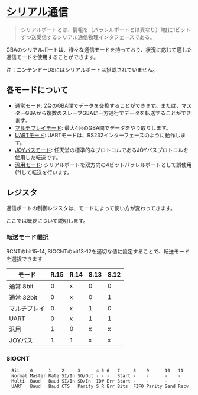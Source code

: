 # [シリアル通信](https://mgba-emu.github.io/gbatek/#gbacommunicationports)

> シリアルポートとは、情報を（パラレルポートとは異なり）1度に1ビットずつ送受信するシリアル通信物理インタフェースである。

GBAのシリアルポートは、様々な通信モードを持っており、状況に応じて適した通信モードを使用することができます。

注：ニンテンドーDSにはシリアルポートは搭載されていません。

## 各モードについて

- [通常モード](normal.md): 2台のGBA間でデータを交換することができます。または、マスターGBAから複数のスレーブGBAに一方通行でデータを転送することができます。
- [マルチプレイモード](multiplayer.md): 最大4台のGBA間でデータをやり取りします。
- [UARTモード](uart.md): UARTモードは、RS232インターフェースのように動作します。
- [JOYバスモード](joybus.md): 任天堂の標準的なプロトコルであるJOYバスプロトコルを使用した転送です。
- [汎用モード](general.md): シリアルポートを双方向の4ビットパラレルポートとして誤使用(?)して転送を行います。

## レジスタ

通信ポートの制御レジスタは、モードによって使い方が変わってきます。

ここでは概要について説明します。

### 転送モード選択

RCNTのbit15-14, SIOCNTのbit13-12を適切な値に設定することで、転送モードを選択できます

モード | R.15 | R.14 | S.13 | S.12
-- | -- | -- | -- | --
通常 8bit     | 0 | x | 0 | 0
通常 32bit    | 0 | x | 0 | 1
マルチプレイ    | 0 | x | 1 | 0
UART          | 0 | x | 1 | 1
汎用          | 1 | 0 | x | x
JOYバス       | 1 | 1 | x | x

### SIOCNT

```
  Bit    0      1    2     3      4 5 6   7     8    9      10   11
  Normal Master Rate SI/In SO/Out - - -   Start -    -      -    -
  Multi  Baud   Baud SI/In SD/In  ID# Err Start -    -      -    -
  UART   Baud   Baud CTS   Parity S R Err Bits  FIFO Parity Send Recv
```
